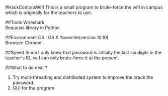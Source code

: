 #HackCompusWifi
This is a small program to brute-force the wifi in campus which is originally for the teachers to use.

##Tools
Wireshark  
Requests library in Python
 
##Environment
OS : OS X Yosemite(version 10.10)  
Browser: Chrome

##Speed
Since I only knew that password is initially the last six digits in the teacher's ID, so I can only brute-force it at the present.

##What to do next ?
1. Try multi-threading and distributed system to improve the crack the password.
2. GUI for the program